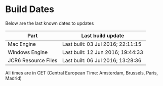 # Build Dates

Below are the last known dates to updates

Part | Last build update
-----|-----
Mac Engine | Last built: 03 Jul 2016; 22:11:15
Windows Engine | Last built: 12 Jun 2016; 19:44:33
JCR6 Resource Files | Last built: 06 Jul 2016; 13:28:36
All times are in CET (Central European Time: Amsterdam, Brussels, Paris, Madrid)



